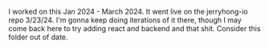 I worked on this Jan 2024 - March 2024. It went live on the jerryhong-io repo 3/23/24. I'm gonna keep doing iterations of it there, though I may come back here to try adding react and backend and that shit. Consider this folder out of date.